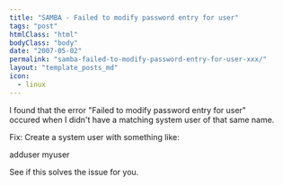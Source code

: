 ```yaml
---
title: "SAMBA - Failed to modify password entry for user"
tags: "post"
htmlClass: "html"
bodyClass: "body"
date: "2007-05-02"
permalink: "samba-failed-to-modify-password-entry-for-user-xxx/"
layout: "template_posts_md"
icon:
  - linux
---
```

<p>I found that the error &quot;Failed to modify password entry for user&quot; <br />occured when I didn&#39;t have a matching system user of that same name.</p>
<p>Fix: Create a system user with something like:</p>
<p>adduser myuser</p>
<p>See if this solves the issue for you.</p>
